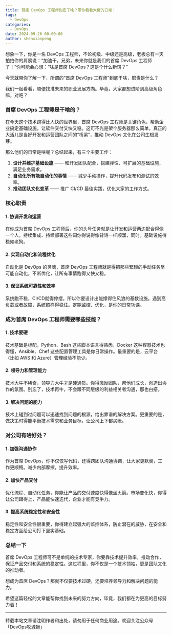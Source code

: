 ```yaml
---
title: 首席 DevOps 工程师到底干啥？带你看看大佬的日常！
tags:
  - DevOps
categories:
  - DevOps
date: 2024-09-26 00:00:00
author: shenxianpeng
---
```


想象一下，你是一名 DevOps 工程师，不论初级、中级还是高级，老板总有一天拍拍你的肩膀说：“加油干，兄弟，未来你就是我们的首席 DevOps 工程师了！”你可能会心想：“啥是首席 DevOps？这是个什么新饼？”

今天就带你了解一下，所谓的“首席 DevOps 工程师”到底干啥，职责是什么？

我们一起看看，顺便找准未来的职业发展方向。毕竟，大家都想进阶到高级角色嘛，对吧？

### 首席 DevOps 工程师是干啥的？

在今天这个技术跑得比人快的世界里，首席 DevOps 工程师是关键角色，帮助企业搞定基础设施，让软件交付又快又稳。这可不光是架个服务器那么简单，真正的大活儿是当好开发和运营团队之间的“桥梁”，推动 DevOps 文化在公司生根发芽。

那么他们的日常是啥呢？总结起来，有三个主要工作：

1. **设计并维护基础设施** —— 和开发团队配合，搭建弹性、可扩展的基础设施，满足业务需求。
2. **自动化所有能自动化的事情** —— 减少手动操作，提升代码发布和测试的效率。
3. **推动团队文化变革** —— 推广 CI/CD 最佳实践，优化大家的工作方式。

### 核心职责

#### 1. 协调开发和运营

在你成为首席 DevOps 工程师后，你的头号任务就是让开发和运营两边配合得像一个人。持续集成、持续部署这些词你得说得像背诗一样顺溜，同时，基础设施得稳如老狗。

#### 2. 实现自动化和流程优化

自动化是 DevOps 的灵魂，首席 DevOps 工程师就是得把那些繁琐的手动任务尽可能自动化，不断优化，让所有事情跑得又快又稳。

#### 3. 保证系统可靠性和效率

系统跑不稳，CI/CD就得停摆，所以你要设计出能撑得住风浪的基数设施。遇到高负载或者故障，系统照样得稳住。定期监控、优化，是你的日常功课。

### 成为首席 DevOps 工程师需要哪些技能？

#### 1. 技术要硬

技术基础是标配，Python、Bash 这些脚本语言得熟悉，Docker 这种容器技术也得懂，Ansible、Chef 这些配置管理工具是你日常操作。最重要的是，云平台（比如 AWS 和 Azure）管理经验不能少。

#### 2. 领导力和管理能力

技术大牛不稀奇，领导力大牛才是硬通货。你得激励团队，帮他们成长，创造出协作的氛围。别忘了，技术再牛，不会跟不同层级的利益相关者沟通，那也白搭。

#### 3. 解决问题的能力

技术上碰到过问题可以迅速找到问题的根源，给出靠谱的解决方案。更重要的是，做决策时得能平衡技术需求和业务目标，让公司上下都买账。

### 对公司有啥好处？

#### 1. 加强沟通协作

作为首席 DevOps，你不仅仅写代码，还得跨团队沟通协调，让大家更默契，工作更顺畅。减少内部摩擦，提升效率。

#### 2. 加快产品交付

优化流程、自动化任务，你能让产品的交付速度快得像坐火箭。市场变化快，你得让公司跟得上，产品能快速迭代，企业才能有竞争力。

#### 3. 提高系统稳定性和安全性

稳定性和安全性很重要，你得建立起强大的监控体系，防止潜在的威胁，在安全和稳定方面给公司打下坚实基础。

### 总结一下

首席 DevOps 工程师可不是单纯的技术专家，你要靠技术提升效率，推动合作，保证产品交付和系统的稳定性。这过程里，你不仅是一个技术领袖，更是团队文化的推动者。

想成为首席 DevOps？那就不仅要技术过硬，还要培养领导力和解决问题的能力。

希望这篇轻松的文章能帮你找到未来的努力方向，毕竟，我们都在为更高的目标努力着！

---

转载本站文章请注明作者和出处，请勿用于任何商业用途。欢迎关注公众号「DevOps攻城狮」
